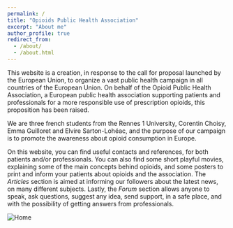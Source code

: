 ```yaml
---
permalink: /
title: "Opioids Public Health Association"
excerpt: "About me"
author_profile: true
redirect_from: 
  - /about/
  - /about.html
---
```


This website is a creation, in response to the call for proposal launched by the European Union, to organize a vast public health campaign in all countries of the European Union. On behalf of the Opioid Public Health Association, a European public health association supporting patients and professionals for a more responsible use of prescription opioids, this proposition has been raised. 

We are three french students from the Rennes 1 University, Corentin Choisy, Emma Guilloret and Elvire Sarton-Lohéac, and the purpose of our campaign is to promote the awareness about opioid consumption in Europe. 

On this website, you can find useful contacts and references, for both patients and/or professionals. You can also find some short playful movies, explaining some of the main concepts behind opioids, and some posters to print and inform your patients about opioids and the association. The *Articles* section is aimed at informing our followers about the latest news, on many different subjects. Lastly, the *Forum* section allows anyone to speak, ask questions, suggest any idea, send support, in a safe place, and with the possibility of getting answers from professionals.

![Home](https://i.ibb.co/K9nYNCL/Illustration-sans-titre-3-Copie.jpg)
